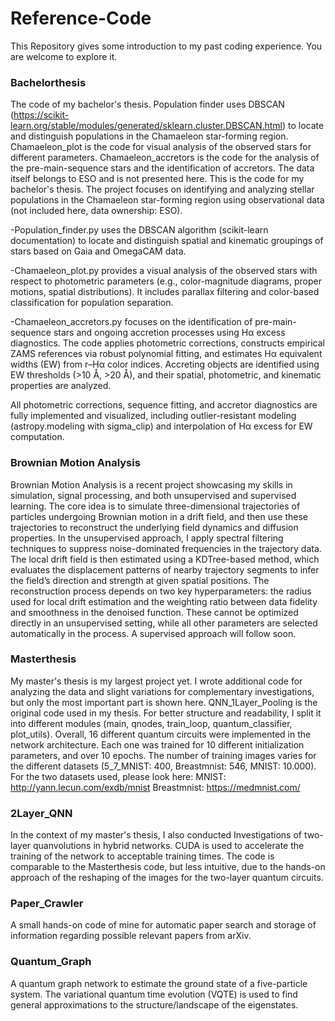 # Reference-Code
This Repository gives some introduction to my past coding experience. You are welcome to explore it.

### Bachelorthesis ###
The code of my bachelor's thesis. Population finder uses DBSCAN (https://scikit-learn.org/stable/modules/generated/sklearn.cluster.DBSCAN.html) to locate and distinguish populations in the Chamaeleon star-forming region. Chamaeleon_plot is the code for visual analysis of the observed stars for different parameters. Chamaeleon_accretors is the code for the analysis of the pre-main-sequence stars and the identification of accretors. The data itself belongs to ESO and is not presented here.
This is the code for my bachelor's thesis. The project focuses on identifying and analyzing stellar populations in the Chamaeleon star-forming region using observational data (not included here, data ownership: ESO).

-Population_finder.py uses the DBSCAN algorithm (scikit-learn documentation) to locate and distinguish spatial and kinematic groupings of stars based on Gaia and OmegaCAM data.

-Chamaeleon_plot.py provides a visual analysis of the observed stars with respect to photometric parameters (e.g., color-magnitude diagrams, proper motions, spatial distributions). It includes parallax filtering and color-based classification for population separation.

-Chamaeleon_accretors.py focuses on the identification of pre-main-sequence stars and ongoing accretion processes using Hα excess diagnostics. The code applies photometric corrections, constructs empirical ZAMS references via robust polynomial fitting, and estimates Hα equivalent widths (EW) from r–Hα color indices. Accreting objects are identified using EW thresholds (>10 Å, >20 Å), and their spatial, photometric, and kinematic properties are analyzed.

All photometric corrections, sequence fitting, and accretor diagnostics are fully implemented and visualized, including outlier-resistant modeling (astropy.modeling with sigma_clip) and interpolation of Hα excess for EW computation.

### Brownian Motion Analysis ###
Brownian Motion Analysis is a recent project showcasing my skills in simulation, signal processing, and both unsupervised and supervised learning. The core idea is to simulate three-dimensional trajectories of particles undergoing Brownian motion in a drift field, and then use these trajectories to reconstruct the underlying field dynamics and diffusion properties.
In the unsupervised approach, I apply spectral filtering techniques to suppress noise-dominated frequencies in the trajectory data. The local drift field is then estimated using a KDTree-based method, which evaluates the displacement patterns of nearby trajectory segments to infer the field’s direction and strength at given spatial positions. The reconstruction process depends on two key hyperparameters: the radius used for local drift estimation and the weighting ratio between data fidelity and smoothness in the denoised function. These cannot be optimized directly in an unsupervised setting, while all other parameters are selected automatically in the process.
A supervised approach will follow soon.

### Masterthesis ###
My master's thesis is my largest project yet. I wrote additional code for analyzing the data and slight variations for complementary investigations, but only the most important part is shown here. QNN_1Layer_Pooling is the original code used in my thesis. For better structure and readability, I split it into different modules (main, qnodes, train_loop, quantum_classifier, plot_utils). Overall, 16 different quantum circuits were implemented in the network architecture. Each one was trained for 10 different initialization parameters, and over 10 epochs. The number of training images varies for the different datasets (5_7_MNIST: 400, Breastmnist: 546, MNIST: 10.000).
For the two datasets used, please look here: 
MNIST:    http://yann.lecun.com/exdb/mnist
Breastmnist:   https://medmnist.com/
             
### 2Layer_QNN ###
In the context of my master's thesis, I also conducted Investigations of two-layer quanvolutions in hybrid networks. CUDA is used to accelerate the training of the network to acceptable training times. The code is comparable to the Masterthesis code, but less intuitive, due to the hands-on approach of the reshaping of the images for the two-layer quantum circuits.

### Paper_Crawler ###
A small hands-on code of mine for automatic paper search and storage of information regarding possible relevant papers from arXiv.

### Quantum_Graph ###
A quantum graph network to estimate the ground state of a five-particle system. The variational quantum time evolution (VQTE) is used to find general approximations to the structure/landscape of the eigenstates.
